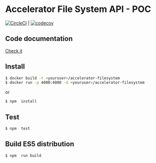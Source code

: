 # Accelerator File System API - POC

[![CircleCI](https://circleci.com/gh/web2solutions/voodux/tree/main.svg?style=svg&circle-token=9d237bc24e3336b97f53ab9626f8a2ceb6f230b3)](https://circleci.com/gh/web2solutions/voodux/tree/main) | [![codecov](https://codecov.io/gh/web2solutions/voodux/branch/main/graph/badge.svg?token=3zGpnoRLdG)](https://codecov.io/gh/web2solutions/voodux)


## Code documentation

[Check it](https://web2solutions.github.io/accelerator-filesystem/code/Server.html)

## Install

```bash
$ docker build -t <youruser>/accelerator-filesystem
$ docker run -p 4000:4000 -d <youruser>/accelerator-filesystem
```
or

```bash
$ npm  install
```

## Test

```bash
$ npm  test
```

## Build ES5 distribution

```bash
$ npm  run build
```
